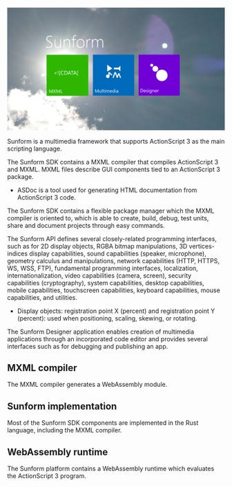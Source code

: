 ![Banner](banner.png)

Sunform is a multimedia framework that supports ActionScript 3 as the main scripting language.

The Sunform SDK contains a MXML compiler that compiles ActionScript 3 and MXML. MXML files describe GUI components tied to an ActionScript 3 package.

* ASDoc is a tool used for generating HTML documentation from ActionScript 3 code.

The Sunform SDK contains a flexible package manager which the MXML compiler is oriented to, which is able to create, build, debug, test units, share and document projects through easy commands.

The Sunform API defines several closely-related programming interfaces, such as for 2D display objects, RGBA bitmap manipulations, 3D vertices-indices display capabilities, sound capabilities (speaker, microphone), geometry calculus and manipulations, network capabilities (HTTP, HTTPS, WS, WSS, FTP), fundamental programming interfaces, localization, internationalization, video capabilities (camera, screen), security capabilities (cryptography), system capabilities, desktop capabilities, mobile capabilities, touchscreen capabilities, keyboard capabilities, mouse capabilities, and utilities.

* Display objects: registration point X (percent) and registration point Y (percent): used when positioning, scaling, skewing, or rotating.

The Sunform Designer application enables creation of multimedia applications through an incorporated code editor and provides several interfaces such as for debugging and publishing an app.

## MXML compiler

The MXML compiler generates a WebAssembly module.

## Sunform implementation

Most of the Sunform SDK components are implemented in the Rust language, including the MXML compiler.

## WebAssembly runtime

The Sunform platform contains a WebAssembly runtime which evaluates the ActionScript 3 program.
